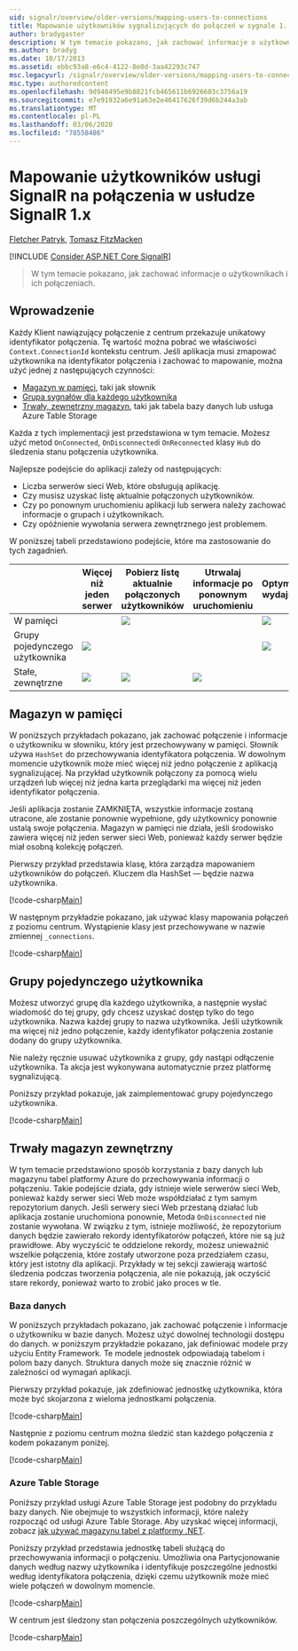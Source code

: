 ```yaml
---
uid: signalr/overview/older-versions/mapping-users-to-connections
title: Mapowanie użytkowników sygnalizujących do połączeń w sygnale 1. x | Microsoft Docs
author: bradygaster
description: W tym temacie pokazano, jak zachować informacje o użytkownikach i ich połączeniach.
ms.author: bradyg
ms.date: 10/17/2013
ms.assetid: ebbc93a8-e6c4-4122-8e0d-3aa42293c747
msc.legacyurl: /signalr/overview/older-versions/mapping-users-to-connections
msc.type: authoredcontent
ms.openlocfilehash: 9d948495e9b8821fcb465611b6926603c3756a19
ms.sourcegitcommit: e7e91932a6e91a63e2e46417626f39d6b244a3ab
ms.translationtype: MT
ms.contentlocale: pl-PL
ms.lasthandoff: 03/06/2020
ms.locfileid: "78558486"
---
```

# <a name="mapping-signalr-users-to-connections-in-signalr-1x"></a>Mapowanie użytkowników usługi SignalR na połączenia w usłudze SignalR 1.x

[Fletcher Patryk](https://github.com/pfletcher), [Tomasz FitzMacken](https://github.com/tfitzmac)

[!INCLUDE [Consider ASP.NET Core SignalR](~/includes/signalr/signalr-version-disambiguation.md)]

> W tym temacie pokazano, jak zachować informacje o użytkownikach i ich połączeniach.

## <a name="introduction"></a>Wprowadzenie

Każdy Klient nawiązujący połączenie z centrum przekazuje unikatowy identyfikator połączenia. Tę wartość można pobrać we właściwości `Context.ConnectionId` kontekstu centrum. Jeśli aplikacja musi zmapować użytkownika na identyfikator połączenia i zachować to mapowanie, można użyć jednej z następujących czynności:

- [Magazyn w pamięci](#inmemory), taki jak słownik
- [Grupa sygnałów dla każdego użytkownika](#groups)
- [Trwały, zewnętrzny magazyn](#database), taki jak tabela bazy danych lub usługa Azure Table Storage

Każda z tych implementacji jest przedstawiona w tym temacie. Możesz użyć metod `OnConnected`, `OnDisconnected`i `OnReconnected` klasy `Hub` do śledzenia stanu połączenia użytkownika.

Najlepsze podejście do aplikacji zależy od następujących:

- Liczba serwerów sieci Web, które obsługują aplikację.
- Czy musisz uzyskać listę aktualnie połączonych użytkowników.
- Czy po ponownym uruchomieniu aplikacji lub serwera należy zachować informacje o grupach i użytkownikach.
- Czy opóźnienie wywołania serwera zewnętrznego jest problemem.

W poniższej tabeli przedstawiono podejście, które ma zastosowanie do tych zagadnień.

|  | Więcej niż jeden serwer | Pobierz listę aktualnie połączonych użytkowników | Utrwalaj informacje po ponownym uruchomieniu | Optymalna wydajność |
| --- | --- | --- | --- | --- |
| W pamięci |  | ![](mapping-users-to-connections/_static/image1.png) |  | ![](mapping-users-to-connections/_static/image2.png) |
| Grupy pojedynczego użytkownika | ![](mapping-users-to-connections/_static/image3.png) |  |  | ![](mapping-users-to-connections/_static/image4.png) |
| Stałe, zewnętrzne | ![](mapping-users-to-connections/_static/image5.png) | ![](mapping-users-to-connections/_static/image6.png) | ![](mapping-users-to-connections/_static/image7.png) |  |

<a id="inmemory"></a>

## <a name="in-memory-storage"></a>Magazyn w pamięci

W poniższych przykładach pokazano, jak zachować połączenie i informacje o użytkowniku w słowniku, który jest przechowywany w pamięci. Słownik używa `HashSet` do przechowywania identyfikatora połączenia. W dowolnym momencie użytkownik może mieć więcej niż jedno połączenie z aplikacją sygnalizującej. Na przykład użytkownik połączony za pomocą wielu urządzeń lub więcej niż jedna karta przeglądarki ma więcej niż jeden identyfikator połączenia.

Jeśli aplikacja zostanie ZAMKNIĘTA, wszystkie informacje zostaną utracone, ale zostanie ponownie wypełnione, gdy użytkownicy ponownie ustalą swoje połączenia. Magazyn w pamięci nie działa, jeśli środowisko zawiera więcej niż jeden serwer sieci Web, ponieważ każdy serwer będzie miał osobną kolekcję połączeń.

Pierwszy przykład przedstawia klasę, która zarządza mapowaniem użytkowników do połączeń. Kluczem dla HashSet — będzie nazwa użytkownika.

[!code-csharp[Main](mapping-users-to-connections/samples/sample1.cs)]

W następnym przykładzie pokazano, jak używać klasy mapowania połączeń z poziomu centrum. Wystąpienie klasy jest przechowywane w nazwie zmiennej `_connections`.

[!code-csharp[Main](mapping-users-to-connections/samples/sample2.cs)]

<a id="groups"></a>

## <a name="single-user-groups"></a>Grupy pojedynczego użytkownika

Możesz utworzyć grupę dla każdego użytkownika, a następnie wysłać wiadomość do tej grupy, gdy chcesz uzyskać dostęp tylko do tego użytkownika. Nazwa każdej grupy to nazwa użytkownika. Jeśli użytkownik ma więcej niż jedno połączenie, każdy identyfikator połączenia zostanie dodany do grupy użytkownika.

Nie należy ręcznie usuwać użytkownika z grupy, gdy nastąpi odłączenie użytkownika. Ta akcja jest wykonywana automatycznie przez platformę sygnalizującą.

Poniższy przykład pokazuje, jak zaimplementować grupy pojedynczego użytkownika.

[!code-csharp[Main](mapping-users-to-connections/samples/sample3.cs)]

<a id="database"></a>

## <a name="permanent-external-storage"></a>Trwały magazyn zewnętrzny

W tym temacie przedstawiono sposób korzystania z bazy danych lub magazynu tabel platformy Azure do przechowywania informacji o połączeniu. Takie podejście działa, gdy istnieje wiele serwerów sieci Web, ponieważ każdy serwer sieci Web może współdziałać z tym samym repozytorium danych. Jeśli serwery sieci Web przestaną działać lub aplikacja zostanie uruchomiona ponownie, Metoda `OnDisconnected` nie zostanie wywołana. W związku z tym, istnieje możliwość, że repozytorium danych będzie zawierało rekordy identyfikatorów połączeń, które nie są już prawidłowe. Aby wyczyścić te oddzielone rekordy, możesz unieważnić wszelkie połączenia, które zostały utworzone poza przedziałem czasu, który jest istotny dla aplikacji. Przykłady w tej sekcji zawierają wartość śledzenia podczas tworzenia połączenia, ale nie pokazują, jak oczyścić stare rekordy, ponieważ warto to zrobić jako proces w tle.

### <a name="database"></a>Baza danych

W poniższych przykładach pokazano, jak zachować połączenie i informacje o użytkowniku w bazie danych. Możesz użyć dowolnej technologii dostępu do danych. w poniższym przykładzie pokazano, jak definiować modele przy użyciu Entity Framework. Te modele jednostek odpowiadają tabelom i polom bazy danych. Struktura danych może się znacznie różnić w zależności od wymagań aplikacji.

Pierwszy przykład pokazuje, jak zdefiniować jednostkę użytkownika, która może być skojarzona z wieloma jednostkami połączenia.

[!code-csharp[Main](mapping-users-to-connections/samples/sample4.cs)]

Następnie z poziomu centrum można śledzić stan każdego połączenia z kodem pokazanym poniżej.

[!code-csharp[Main](mapping-users-to-connections/samples/sample5.cs)]

### <a name="azure-table-storage"></a>Azure Table Storage

Poniższy przykład usługi Azure Table Storage jest podobny do przykładu bazy danych. Nie obejmuje to wszystkich informacji, które należy rozpocząć od usługi Azure Table Storage. Aby uzyskać więcej informacji, zobacz [jak używać magazynu tabel z platformy .NET](https://azure.microsoft.com/documentation/articles/storage-dotnet-how-to-use-tables/).

Poniższy przykład przedstawia jednostkę tabeli służącą do przechowywania informacji o połączeniu. Umożliwia ona Partycjonowanie danych według nazwy użytkownika i identyfikuje poszczególne jednostki według identyfikatora połączenia, dzięki czemu użytkownik może mieć wiele połączeń w dowolnym momencie.

[!code-csharp[Main](mapping-users-to-connections/samples/sample6.cs)]

W centrum jest śledzony stan połączenia poszczególnych użytkowników.

[!code-csharp[Main](mapping-users-to-connections/samples/sample7.cs)]
